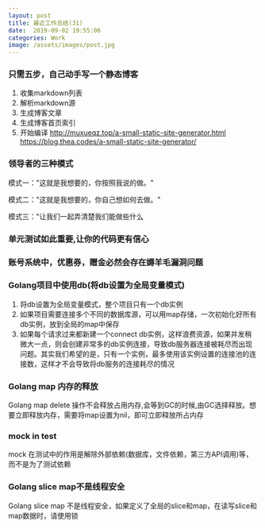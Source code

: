 ```yaml
---
layout: post
title: 最近工作总结(31)
date:  2019-09-02 19:55:06
categories: Work
image: /assets/images/post.jpg
---
```


### 只需五步，自己动手写一个静态博客
1. 收集markdown列表
2. 解析markdown源
3. 生成博客文章
4. 生成博客首页索引
5. 开始编译
http://muxueqz.top/a-small-static-site-generator.html
https://blog.thea.codes/a-small-static-site-generator/

### 领导者的三种模式

模式一："这就是我想要的，你按照我说的做。"

模式二："这就是我想要的，你自己想如何去做。"

模式三："让我们一起弄清楚我们能做些什么

### 单元测试如此重要,让你的代码更有信心

### 账号系统中，优惠券，赠金必然会存在媷羊毛漏洞问题

### Golang项目中使用db(将db设置为全局变量模式)

1. 将db设置为全局变量模式，整个项目只有一个db实例
2. 如果项目需要连接多个不同的数据库源，可以用map存储，一次初始化好所有db实例，放到全局的map中保存
3. 如果每个请求过来都新建一个connect db实例，这样浪费资源，如果并发稍微大一点，则会创建非常多的db实例连接，导致db服务器连接被耗尽而出现问题。其实我们希望的是，只有一个实例，最多使用该实例设置的连接池的连接数，这样才不会导致将db服务的连接耗尽的情况

### Golang map 内存的释放
Golang map delete 操作不会释放占用内存,会等到GC的时候,由GC选择释放。想要立即释放内存，需要将map设置为nil，即可立即释放所占内存

### mock in test
mock 在测试中的作用是解除外部依赖(数据库，文件依赖，第三方API调用)等，而不是为了测试依赖

### Golang slice map不是线程安全
Golang slice map 不是线程安全，如果定义了全局的slice和map，在读写slice和map数据时，请使用锁
